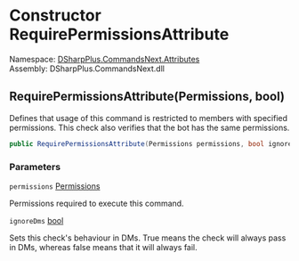 # Constructor RequirePermissionsAttribute

Namespace: [DSharpPlus.CommandsNext.Attributes](DSharpPlus.CommandsNext.Attributes.md)  
Assembly: DSharpPlus.CommandsNext.dll

## <a id="DSharpPlus_CommandsNext_Attributes_RequirePermissionsAttribute__ctor_DSharpPlus_Permissions_System_Boolean_"></a>RequirePermissionsAttribute\(Permissions, bool\)

Defines that usage of this command is restricted to members with specified permissions. This check also verifies that the bot has the same permissions.

```csharp
public RequirePermissionsAttribute(Permissions permissions, bool ignoreDms = true)
```

### Parameters

`permissions` [Permissions](DSharpPlus.Permissions.md)

Permissions required to execute this command.

`ignoreDms` [bool](https://learn.microsoft.com/dotnet/api/system.boolean)

Sets this check's behaviour in DMs. True means the check will always pass in DMs, whereas false means that it will always fail.


